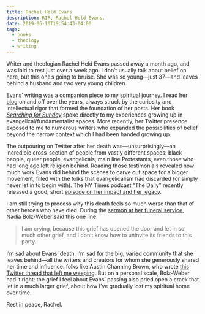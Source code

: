 ```yaml
---
title: Rachel Held Evans
description: RIP, Rachel Held Evans.
date: 2019-06-10T19:54:43-04:00
tags:
  - books
  - theology
  - writing
---
```

Writer and theologian Rachel Held Evans passed away a month ago, and was laid to rest just over a week ago. I don’t usually talk about belief on here, but this one’s going to bruise. She was so young—just 37—and leaves behind a husband and two very young children.

Evans’ writing was a companion piece to my spiritual journey. I read her [blog](https://rachelheldevans.com/blog) on and off over the years, always struck by the curiosity and intellectual rigor that formed the foundation of her posts. Her book [*Searching for Sunday*](https://rachelheldevans.com/searching-for-sunday) spoke directly to my experiences growing up in evangelical/fundamentalist spaces. More recently, her Twitter presence exposed to me to numerous writers who expanded the possibilities of belief beyond the narrow context which I had been handed growing up.

The outpouring on Twitter after her death was—unsurprisingly—an incredible cross-section of people from vastly different spaces: black people, queer people, evangelicals, main line Protestants, even those who had long ago left religion behind. Reading those testimonials revealed how much work Evans did behind the scenes to carve out space for a bigger movement, filled with the folks that evangelicalism had discarded (or simply never let in to begin with). The NY Times podcast “The Daily” recently released a good, short [episode on her impact and her legacy](https://www.nytimes.com/2019/06/03/podcasts/the-daily/rachel-held-evans.html).

I am still trying to process why this death feels so much worse than that of other heroes who have died. During the [sermon at her funeral service](https://www.redletterchristians.org/while-it-was-still-dark-a-requiem-for-rachel-held-evans/), Nadia Bolz-Weber said this one line:

> I am crying, because this grief has opened the door and let in so much other grief, and I don’t know how to uninvite its friends to this party.

I’m sad about Evans’ death. I’m sad for the big, varied community that she leaves behind—all the writers and creators for whom she generously shared her time and influence: folks like Austin Channing Brown, who wrote [this Twitter thread that left me weeping](https://twitter.com/austinchanning/status/1125042795809574912). But on a personal scale, Bolz-Weber had it right: the grief I feel about Evans’ passing also pried open a crack that let in a much larger grief, about how I’ve gradually lost my spiritual home over time.

Rest in peace, Rachel.
